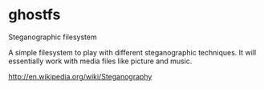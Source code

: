 ghostfs
=======

Steganographic filesystem

A simple filesystem to play with different steganographic techniques.
It will essentially work with media files like picture and music.

http://en.wikipedia.org/wiki/Steganography

